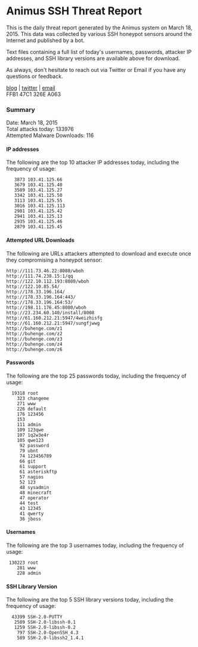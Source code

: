 # Animus SSH Threat Report

This is the daily threat report generated by the Animus system on March 18, 2015. This data was collected by various SSH honeypot sensors around the Internet and published by a bot.  

Text files containing a full list of today's usernames, passwords, attacker IP addresses, and SSH library versions are available above for download.  

As always, don't hesitate to reach out via Twitter or Email if you have any questions or feedback.  

[blog](http://morris.guru) | [twitter](https://twitter.com/andrew___morris) | [email](mailto:andrew@morris.guru)  
FFB1 47C1 326E A063  

### Summary

Date: March 18, 2015  
Total attacks today: 133976  
Attempted Malware Downloads: 116 

#### IP addresses
The following are the top 10 attacker IP addresses today, including the frequency of usage:
```
   3873 103.41.125.66
   3679 103.41.125.40
   3589 103.41.125.27
   3342 103.41.125.50
   3113 103.41.125.55
   3016 103.41.125.113
   2981 103.41.125.42
   2941 103.41.125.13
   2935 103.41.125.46
   2879 103.41.125.45
```

#### Attempted URL Downloads
The following are URLs attackers attempted to download and execute once they compromising a honeypot sensor:
```
http://111.73.46.22:8080/wboh
http://111.74.238.15:1/qq
http://122.10.112.193:8080/wboh
http://122.10.85.54/
http://178.33.196.164/
http://178.33.196.164:443/
http://178.33.196.164:53/
http://198.11.176.45:8080/wboh
http://23.234.60.140/install/8008
http://61.160.212.21:5947/4weizhisfg
http://61.160.212.21:5947/sungfjwwg
http://buhenge.com/z1
http://buhenge.com/z2
http://buhenge.com/z3
http://buhenge.com/z4
http://buhenge.com/z6
```

#### Passwords
The following are the top 25 passwords today, including the frequency of usage:
```
  19318 root
    323 changeme
    271 www
    226 default
    176 123456
    153 
    111 admin
    109 123qwe
    107 1q2w3e4r
    105 qwe123
     92 password
     79 ubnt
     74 123456789
     66 git
     61 support
     61 asteriskftp
     57 nagios
     52 123
     48 sysadmin
     48 minecraft
     47 operator
     44 test
     43 12345
     41 qwerty
     36 jboss
```

#### Usernames
The following are the top 3 usernames today, including the frequency of usage:
```
 130223 root
    281 www
    228 admin
```

#### SSH Library Version
The following are the top 5 SSH library versions today, including the frequency of usage:
```
  43399 SSH-2.0-PUTTY
   2589 SSH-2.0-libssh-0.1
   1259 SSH-2.0-libssh-0.2
    797 SSH-2.0-OpenSSH_4.3
    589 SSH-2.0-libssh2_1.4.1
```

